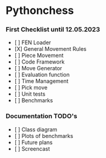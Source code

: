 # Pythonchess

### First Checklist until 12.05.2023

- \[ \] FEN Loader
- \[X\] General Movement Rules
- \[ \] Piece Movement
- \[ \] Code Framework
- \[ \] Move Generator
- \[ \] Evaluation function
- \[ \] Time Management
- \[ \] Pick move
- \[ \] Unit tests
- \[ \] Benchmarks

### Documentation TODO's

- \[ \] Class diagram
- \[ \] Plots of benchmarks
- \[ \] Future plans
- \[ \] Screencast
